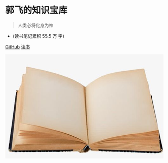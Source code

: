 
# 郭飞的知识宝库

> 人类必将化身为神

* (读书笔记累积 55.5 万 字)

[GitHub](https://github.com/guofei9987/guofei9987.github.io)
[读书](/README)

![logo](media/cover2.jpeg)

